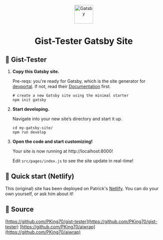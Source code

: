<p align="center">
  <a href="https://www.gatsbyjs.com/?utm_source=starter&utm_medium=readme&utm_campaign=minimal-starter">
    <img alt="Gatsby" src="https://www.gatsbyjs.com/Gatsby-Monogram.svg" width="60" />
  </a>
</p>
<h1 align="center">
  Gist-Tester Gatsby Site
</h1>

## 🚀 Gist-Tester

1.  **Copy this Gatsby site.**

    Pre-reqs: you're ready for Gatsby, which is the site generator for [devportal](https://dev.splunk.com). If not, read their [Documentation](https://www.gatsbyjs.com/docs/) first.

    ```shell
    # create a new Gatsby site using the minimal starter
    npm init gatsby
    ```

2.  **Start developing.**

    Navigate into your new site’s directory and start it up.

    ```shell
    cd my-gatsby-site/
    npm run develop
    ```

3.  **Open the code and start customizing!**

    Your site is now running at http://localhost:8000!

    Edit `src/pages/index.js` to see the site update in real-time!

## 🚀 Quick start (Netlify)

This (original) site has been deployed on Patrick's [Netlify](https://app.netlify.com/teams/pking70). You can do your own yourself, or ask him about it!

## 🚀 Source

[https://github.com/PKing70/gist-tester](https://github.com/PKing70/gist-tester)
[https://github.com/PKing70/aiwrap](https://github.com/PKing70/aiwrap)


